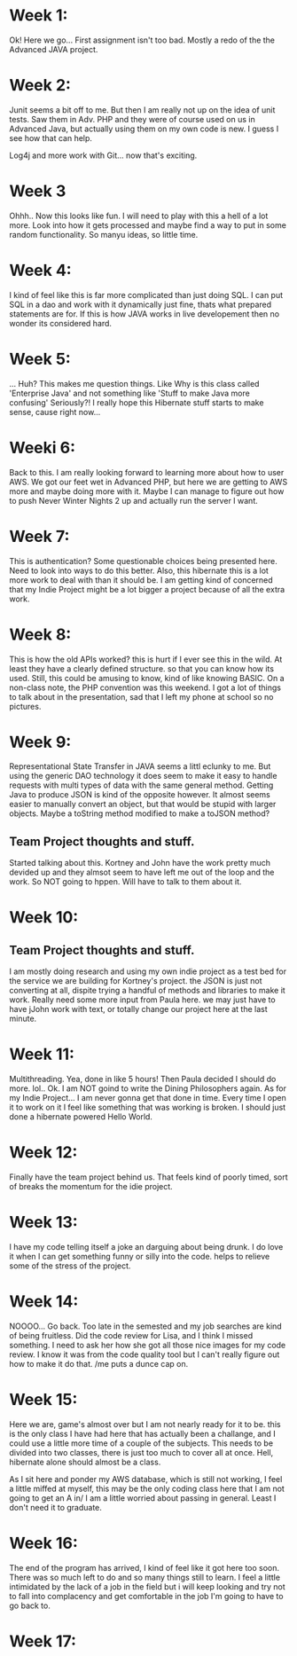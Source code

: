 # Week 1:
Ok!  Here we go...  First assignment isn't too bad.  Mostly a redo of the the Advanced JAVA project.

# Week 2: 
Junit seems a bit off to me.  But then I am really not up on the idea of unit tests.  Saw them in Adv. PHP and they were of course used on us in Advanced Java, but actually using them on my own code is new.  I guess I see how that can help.

Log4j and more work with Git...  now that's exciting.

# Week 3
Ohhh..  Now this looks like fun.  I will need to play with this a hell of a lot more.  Look into how it gets processed and maybe find a way to put in some random functionality.  So manyu ideas, so little time.

# Week 4: 
I kind of feel like this is far more complicated than just doing SQL.  I can put SQL in a dao and work with it dynamically just fine, thats what prepared statements are for.  If this is how JAVA works in live developement then no wonder its considered hard.

# Week 5: 
... Huh?  This makes me question things.  Like Why is this class called 'Enterprise Java' and not something like 'Stuff to make Java more confusing'  Seriously?!  I really hope this Hibernate stuff starts to make sense, cause right now...

# Weeki 6:
Back to this.  I am really looking forward to learning more about how to user AWS.  We got our feet wet in Advanced PHP, but here we are getting to AWS more and maybe doing more with it.  Maybe I can manage to figure out how to push Never Winter Nights 2 up and actually run the server I want.

# Week 7: 
This is authentication?  Some questionable choices being presented here.  Need to look into ways to do this better.  Also, this hibernate this is a lot more work to deal with than it should be.  I am getting kind of concerned that my Indie Project might be a lot bigger a project because of all the extra work.

# Week 8: 
This is how the old APIs worked?  this is hurt if I ever see this in the wild.  At least they have a clearly defined structure. so that you can know how its used.  Still, this could be amusing to know, kind of like knowing BASIC.  On a non-class note, the PHP convention was this weekend.  I got a lot of things to talk about in the presentation, sad that I left my phone at school so no pictures.

# Week 9:
Representational State Transfer in JAVA seems a littl eclunky to me.  But using the generic DAO technology  it does seem to make it easy to handle requests with multi types of data with the same general method.  Getting Java to produce JSON is kind of the opposite however.  It almost seems easier to manually convert an object, but that would be stupid with larger objects.  Maybe a toString method modified to make a toJSON method?

## Team Project thoughts and stuff.
Started talking about this.  Kortney and John have the work pretty much devided up and they almsot seem to have left me out of the loop and the work.  So NOT going to hppen.  Will have to talk to them about it.

# Week 10:
## Team Project thoughts and stuff.
I am mostly doing research and using my own indie project as a test bed for the service we are building for Kortney's project.  the JSON is just not converting at all, dispite trying a handful of methods and libraries to make it work.  Really need some more input from Paula here.  we may just have to have jJohn work with text, or totally change our project here at the last minute.

# Week 11:
Multithreading. Yea,  done in like 5 hours!  Then Paula decided I should do more. lol..  Ok.  I am NOT goind to write the Dining Philosophers again.  As for my Indie Project... I am never gonna get that done in time.  Every time I open it to work on it I feel like something that was working is broken.  I should just done a hibernate powered Hello World.

# Week 12: 
Finally have the team project behind us.  That feels kind of poorly timed, sort of breaks the momentum for the idie project.

# Week 13:
I have my code telling itself a joke an darguing about being drunk.  I do love it when I can get something funny or silly into the code.  helps to relieve some of the stress of the project.

# Week 14: 
NOOOO...  Go back.  Too late in the semested and my job searches are kind of being fruitless.  Did the code review for Lisa, and I think I missed something.  I need to ask her how she got all those nice images for my code review.  I know it was from the code quality tool but I can't really figure out how to make it do that.  /me puts a dunce cap on.

# Week 15:
Here we are, game's almost over but I am not nearly ready for it to be.  this is the only class I have had here that has actually been a challange, and I could use a little more time of a couple of the subjects.  This needs to be divided into two classes, there is just too much to cover all at once.  Hell, hibernate alone should almost be a class. 

As I sit here and ponder my AWS database, which is still not working, I feel a little miffed at myself, this may be the only coding class here that I am not going to get an A in/  I am a little worried about passing in general.  Least I don't need it to graduate.

# Week 16: 
The end of the program has arrived,  I kind of feel like it got here too soon.  There was so much left to do and so many things still to learn.  I feel a little intimidated by the lack of a job in the field but i will keep looking and try not to fall into complacency and get comfortable in the job I'm going to have to go back to.

# Week 17:
